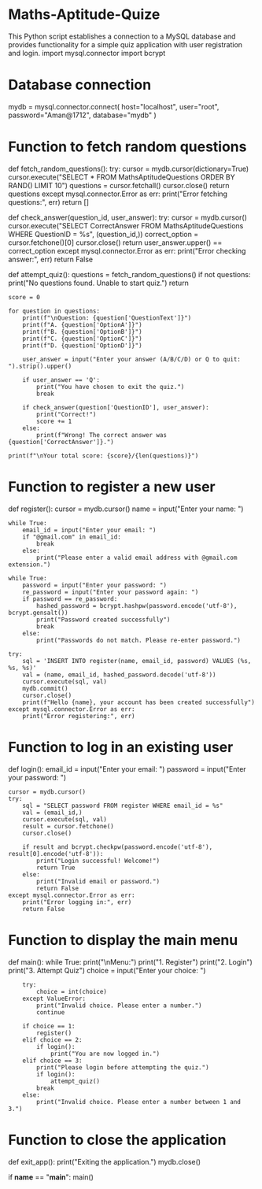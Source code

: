 # Maths-Aptitude-Quize
This Python script establishes a connection to a MySQL database and provides functionality for a simple quiz application with user registration and login. 
import mysql.connector
import bcrypt

# Database connection
mydb = mysql.connector.connect(
    host="localhost",
    user="root",
    password="Aman@1712",
    database="mydb"
)

# Function to fetch random questions
def fetch_random_questions():
    try:
        cursor = mydb.cursor(dictionary=True)
        cursor.execute("SELECT * FROM MathsAptitudeQuestions ORDER BY RAND() LIMIT 10")
        questions = cursor.fetchall()
        cursor.close()
        return questions
    except mysql.connector.Error as err:
        print("Error fetching questions:", err)
        return []

def check_answer(question_id, user_answer):
    try:
        cursor = mydb.cursor()
        cursor.execute("SELECT CorrectAnswer FROM MathsAptitudeQuestions WHERE QuestionID = %s", (question_id,))
        correct_option = cursor.fetchone()[0]
        cursor.close()
        return user_answer.upper() == correct_option
    except mysql.connector.Error as err:
        print("Error checking answer:", err)
        return False

def attempt_quiz():
    questions = fetch_random_questions()
    if not questions:
        print("No questions found. Unable to start quiz.")
        return

    score = 0

    for question in questions:
        print(f"\nQuestion: {question['QuestionText']}")
        print(f"A. {question['OptionA']}")
        print(f"B. {question['OptionB']}")
        print(f"C. {question['OptionC']}")
        print(f"D. {question['OptionD']}")

        user_answer = input("Enter your answer (A/B/C/D) or Q to quit: ").strip().upper()
        
        if user_answer == 'Q':
            print("You have chosen to exit the quiz.")
            break
        
        if check_answer(question['QuestionID'], user_answer):
            print("Correct!")
            score += 1
        else:
            print(f"Wrong! The correct answer was {question['CorrectAnswer']}.")

    print(f"\nYour total score: {score}/{len(questions)}")

# Function to register a new user
def register():
    cursor = mydb.cursor()
    name = input("Enter your name: ")

    while True:
        email_id = input("Enter your email: ")
        if "@gmail.com" in email_id:
            break
        else:
            print("Please enter a valid email address with @gmail.com extension.")

    while True:
        password = input("Enter your password: ")
        re_password = input("Enter your password again: ")
        if password == re_password:
            hashed_password = bcrypt.hashpw(password.encode('utf-8'), bcrypt.gensalt())
            print("Password created successfully")
            break
        else:
            print("Passwords do not match. Please re-enter password.")

    try:
        sql = 'INSERT INTO register(name, email_id, password) VALUES (%s, %s, %s)'
        val = (name, email_id, hashed_password.decode('utf-8'))
        cursor.execute(sql, val)
        mydb.commit()
        cursor.close()
        print(f"Hello {name}, your account has been created successfully")
    except mysql.connector.Error as err:
        print("Error registering:", err)

# Function to log in an existing user
def login():
    email_id = input("Enter your email: ")
    password = input("Enter your password: ")
    
    cursor = mydb.cursor()
    try:
        sql = "SELECT password FROM register WHERE email_id = %s"
        val = (email_id,)
        cursor.execute(sql, val)
        result = cursor.fetchone()
        cursor.close()
        
        if result and bcrypt.checkpw(password.encode('utf-8'), result[0].encode('utf-8')):
            print("Login successful! Welcome!")
            return True
        else:
            print("Invalid email or password.")
            return False
    except mysql.connector.Error as err:
        print("Error logging in:", err)
        return False

# Function to display the main menu
def main():
    while True:
        print("\nMenu:")
        print("1. Register")
        print("2. Login")
        print("3. Attempt Quiz")
        choice = input("Enter your choice: ")

        try:
            choice = int(choice)
        except ValueError:
            print("Invalid choice. Please enter a number.")
            continue
        
        if choice == 1:
            register()
        elif choice == 2:
            if login():
                print("You are now logged in.")
        elif choice == 3:
            print("Please login before attempting the quiz.")
            if login():
                attempt_quiz()
            break
        else:
            print("Invalid choice. Please enter a number between 1 and 3.")

# Function to close the application
def exit_app():
    print("Exiting the application.")
    mydb.close()

if __name__ == "__main__":
    main()
